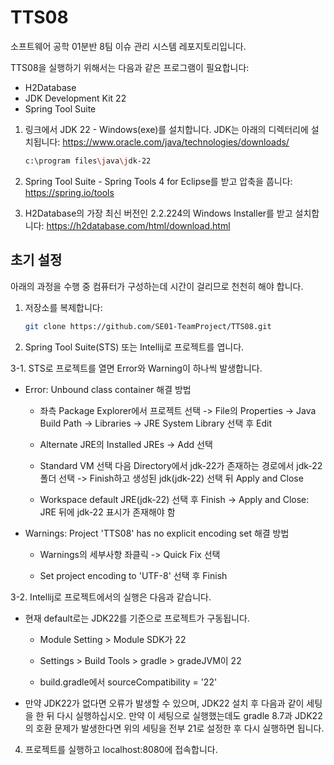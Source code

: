 # TTS08
소프트웨어 공학 01분반 8팀 이슈 관리 시스템 레포지토리입니다.

TTS08을 실행하기 위해서는 다음과 같은 프로그램이 필요합니다:
 - H2Database
 - JDK Development Kit 22
 - Spring Tool Suite

1. 링크에서 JDK 22 - Windows(exe)를 설치합니다. JDK는 아래의 디렉터리에 설치됩니다: https://www.oracle.com/java/technologies/downloads/

   ```sh
   c:\program files\java\jdk-22
   ```

2. Spring Tool Suite - Spring Tools 4 for Eclipse를 받고 압축을 풉니다: https://spring.io/tools

3. H2Database의 가장 최신 버전인 2.2.224의 Windows Installer를 받고 설치합니다: https://h2database.com/html/download.html

## 초기 설정

아래의 과정을 수행 중 컴퓨터가 구성하는데 시간이 걸리므로 천천히 해야 합니다.

1. 저장소를 복제합니다:

   ```sh
   git clone https://github.com/SE01-TeamProject/TTS08.git
   ```

2. Spring Tool Suite(STS) 또는 Intellij로 프로젝트를 엽니다.

3-1. STS로 프로젝트를 열면 Error와 Warning이 하나씩 발생합니다. 

- Error: Unbound class container 해결 방법

   - 좌측 Package Explorer에서 프로젝트 선택 -> File의 Properties -> Java Build Path -> Libraries -> JRE System Library 선택 후 Edit
 
   - Alternate JRE의 Installed JREs -> Add 선택
 
   - Standard VM 선택 다음 Directory에서 jdk-22가 존재하는 경로에서 jdk-22 폴더 선택 -> Finish하고 생성된 jdk(jdk-22) 선택 뒤 Apply and Close

   - Workspace default JRE(jdk-22) 선택 후 Finish -> Apply and Close: JRE 뒤에 jdk-22 표시가 존재해야 함

- Warnings: Project 'TTS08' has no explicit encoding set 해결 방법

   - Warnings의 세부사항 좌클릭 -> Quick Fix 선택

   - Set project encoding to 'UTF-8' 선택 후 Finish

3-2. Intellij로 프로젝트에서의 실행은 다음과 같습니다.    

- 현재 default로는 JDK22를 기준으로 프로젝트가 구동됩니다.

    - Module Setting > Module SDK가 22
      
    - Settings > Build Tools > gradle > gradeJVM이 22
      
    - build.gradle에서 sourceCompatibility = '22'
      
- 만약 JDK22가 없다면 오류가 발생할 수 있으며, JDK22 설치 후 다음과 같이 세팅을 한 뒤 다시 실행하십시오. 만약 이 세팅으로 실행했는데도 gradle 8.7과 JDK22의 호환 문제가 발생한다면 위의 세팅을 전부 21로 설정한 후 다시 실행하면 됩니다.

4. 프로젝트를 실행하고 localhost:8080에 접속합니다.
